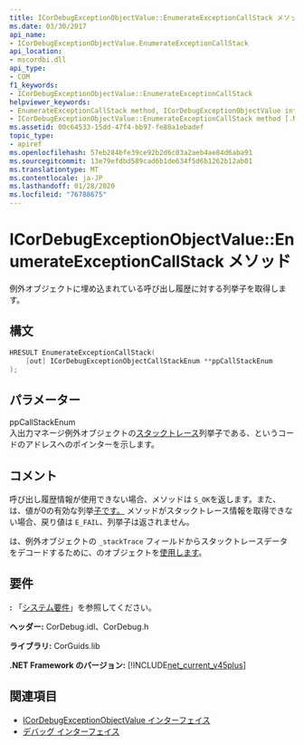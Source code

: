 ```yaml
---
title: ICorDebugExceptionObjectValue::EnumerateExceptionCallStack メソッド
ms.date: 03/30/2017
api_name:
- ICorDebugExceptionObjectValue.EnumerateExceptionCallStack
api_location:
- mscordbi.dll
api_type:
- COM
f1_keywords:
- ICorDebugExceptionObjectValue::EnumerateExceptionCallStack
helpviewer_keywords:
- EnumerateExceptionCallStack method, ICorDebugExceptionObjectValue interface [.NET Framework debugging]
- ICorDebugExceptionObjectValue::EnumerateExceptionCallStack method [.NET Framework debugging]
ms.assetid: 00c64533-15dd-47f4-bb97-fe80a1ebadef
topic_type:
- apiref
ms.openlocfilehash: 57eb284bfe39ce92b2d6c03a2aeb4ae84d6aba91
ms.sourcegitcommit: 13e79efdbd589cad6b1de634f5d6b1262b12ab01
ms.translationtype: MT
ms.contentlocale: ja-JP
ms.lasthandoff: 01/28/2020
ms.locfileid: "76788675"
---
```

# <a name="icordebugexceptionobjectvalueenumerateexceptioncallstack-method"></a>ICorDebugExceptionObjectValue::EnumerateExceptionCallStack メソッド
例外オブジェクトに埋め込まれている呼び出し履歴に対する列挙子を取得します。  
  
## <a name="syntax"></a>構文  
  
```cpp  
HRESULT EnumerateExceptionCallStack(  
    [out] ICorDebugExceptionObjectCallStackEnum **ppCallStackEnum  
);  
```  
  
## <a name="parameters"></a>パラメーター  
 ppCallStackEnum  
 入出力マネージ例外オブジェクトの[スタックトレース](icordebugexceptionobjectcallstackenum-interface.md)列挙子である、というコードのアドレスへのポインターを示します。
  
  
## <a name="remarks"></a>コメント  
 呼び出し履歴情報が使用できない場合、メソッドは `S_OK`を返します。また、は、値が0の有効な列挙[子です。](icordebugexceptionobjectcallstackenum-interface.md) メソッドがスタックトレース情報を取得できない場合、戻り値は `E_FAIL`、列挙子は返されません。  
  
 は、例外オブジェクトの `_stackTrace` フィールドからスタックトレースデータをデコードするために、のオブジェクトを[使用します](icordebugexceptionobjectcallstackenum-interface.md)。  
  
## <a name="requirements"></a>要件  
 **:** 「[システム要件](../../../../docs/framework/get-started/system-requirements.md)」を参照してください。  
  
 **ヘッダー:** CorDebug.idl、CorDebug.h  
  
 **ライブラリ:** CorGuids.lib  
  
 **.NET Framework のバージョン:** [!INCLUDE[net_current_v45plus](../../../../includes/net-current-v45plus-md.md)]  
  
## <a name="see-also"></a>関連項目

- [ICorDebugExceptionObjectValue インターフェイス](icordebugexceptionobjectvalue-interface.md)
- [デバッグ インターフェイス](debugging-interfaces.md)
